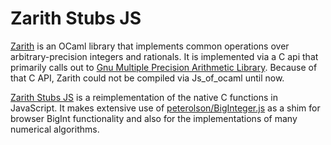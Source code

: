 # Zarith Stubs JS

[Zarith](https://github.com/ocaml/Zarith) is an OCaml library that implements common operations 
over arbitrary-precision integers and rationals.  It is implemented via a C api that primarily
calls out to [Gnu Multiple Precision Arithmetic Library](https://gmplib.org).  Because of that 
C API, Zarith could not be compiled via Js_of_ocaml until now.

[Zarith Stubs JS](https://github.com/janestreet/zarith_stubs_js) is a reimplementation of the 
native C functions in JavaScript.  It makes extensive use of 
[peterolson/BigInteger.js](https://github.com/peterolson/BigInteger.js) as a shim for browser 
BigInt functionality and also for the implementations of many numerical algorithms.



